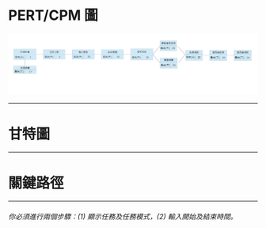 # PERT/CPM 圖
![PERT/CPM 圖](image.png)

---
# 甘特圖
---
# 關鍵路徑
---

###### 你必須進行兩個步驟：(1) 顯示任務及任務模式，(2) 輸入開始及結束時間。
